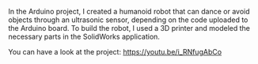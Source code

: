In the Arduino project, I created a humanoid robot that can dance or avoid objects through an ultrasonic sensor, depending on the code uploaded to the Arduino board. To build the robot, I used a 3D printer and modeled the necessary parts in the SolidWorks application.

You can have a look at the project: https://youtu.be/i_RNfugAbCo
